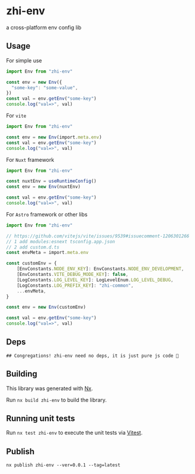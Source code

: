# zhi-env

a cross-platform env config lib

## Usage

For simple use

```ts
import Env from "zhi-env"

const env = new Env({
  "some-key": "some-value",
})
const val = env.getEnv("some-key")
console.log("val=>", val)
```

For `vite`

```ts
import Env from "zhi-env"

const env = new Env(import.meta.env)
const val = env.getEnv("some-key")
console.log("val=>", val)
```

For `Nuxt` framework

```ts
import Env from "zhi-env"

const nuxtEnv = useRuntimeConfig()
const env = new Env(nuxtEnv)

const val = env.getEnv("some-key")
console.log("val=>", val)
```

For `Astro` framework or other libs

```ts
import Env from "zhi-env"

// https://github.com/vitejs/vite/issues/9539#issuecomment-1206301266
// 1 add modules:esnext tsconfig.app.json
// 2 add custom.d.ts
const envMeta = import.meta.env

const customEnv = {
    [EnvConstants.NODE_ENV_KEY]: EnvConstants.NODE_ENV_DEVELOPMENT,
    [EnvConstants.VITE_DEBUG_MODE_KEY]: false,
    [LogConstants.LOG_LEVEL_KEY]: LogLevelEnum.LOG_LEVEL_DEBUG,
    [LogConstants.LOG_PREFIX_KEY]: "zhi-common",
    ...envMeta,
}

const env = new Env(customEnv)

const val = env.getEnv("some-key")
console.log("val=>", val)
```

## Deps

```
## Congregations! zhi-env need no deps, it is just pure js code 🎉
```

## Building

This library was generated with [Nx](https://nx.dev).

Run `nx build zhi-env` to build the library.

## Running unit tests

Run `nx test zhi-env` to execute the unit tests via [Vitest](https://vitest.dev).

## Publish

```
nx publish zhi-env --ver=0.0.1 --tag=latest
```
